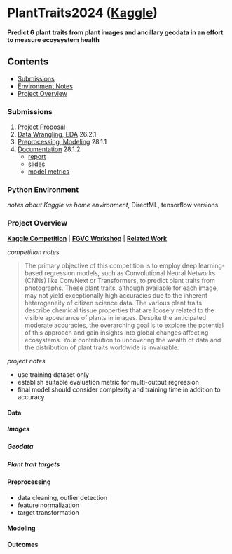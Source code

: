 # PlantTraits2024 ([Kaggle](https://www.kaggle.com/competitions/planttraits2024))

**Predict 6 plant traits from plant images and ancillary geodata in an effort to measure ecoysystem health**

## Contents

 - [Submissions](#Submissions)
 - [Environment Notes](#Python-Environment)
 - [Project Overview](#Project-Overview)

### Submissions

 1. [Project Proposal](./proposal.pdf)
 2. [Data Wrangling, EDA]() 26.2.1
 3. [Preprocessing, Modeling]() 28.1.1
 4. [Documentation]() 28.1.2
    - [report]()
	- [slides]()
	- [model metrics]()
	
### Python Environment

*notes about Kaggle vs home environment*, DirectML, tensorflow versions

### Project Overview

**[Kaggle Competition](https://www.kaggle.com/competitions/planttraits2024/overview)** | 
**[FGVC Workshop](https://sites.google.com/view/fgvc11/)** | 
**[Related Work](https://www.nature.com/articles/s41598-021-95616-0)**

*competition notes*
> The primary objective of this competition is to employ deep learning-based regression models, such as Convolutional Neural Networks (CNNs) like ConvNext or Transformers, to predict plant traits from photographs. These plant traits, although available for each image, may not yield exceptionally high accuracies due to the inherent heterogeneity of citizen science data. The various plant traits describe chemical tissue properties that are loosely related to the visible appearance of plants in images. Despite the anticipated moderate accuracies, the overarching goal is to explore the potential of this approach and gain insights into global changes affecting ecosystems. Your contribution to uncovering the wealth of data and the distribution of plant traits worldwide is invaluable.

*project notes*
 - use training dataset only
 - establish suitable evaluation metric for multi-output regression
 - final model should consider complexity and training time in addition to accuracy
 
#### Data

##### Images

##### Geodata


##### Plant trait targets


#### Preprocessing

- data cleaning, outlier detection
- feature normalization
- target transformation

#### Modeling

#### Outcomes


